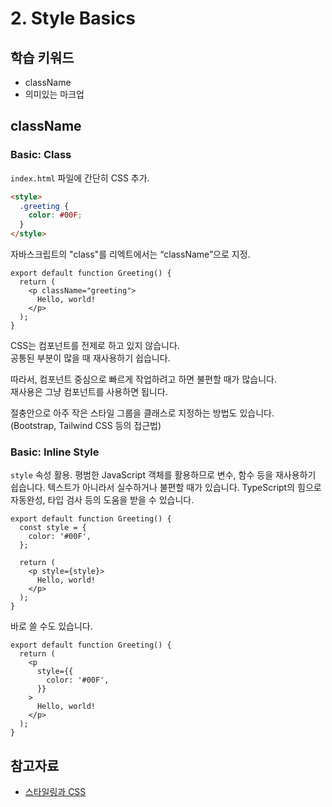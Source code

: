 # 2. Style Basics

## 학습 키워드

- className
- 의미있는 마크업

## className

### Basic: Class

`index.html` 파일에 간단히 CSS 추가.

```html
<style>
  .greeting {
    color: #00F;
  }
</style>
```

자바스크립트의 "class"를 리엑트에서는 “className”으로 지정.

```tsx
export default function Greeting() {
  return (
    <p className="greeting">
      Hello, world!
    </p>
  );
}
```

CSS는 컴포넌트를 전제로 하고 있지 않습니다.\
공통된 부분이 많을 때 재사용하기 쉽습니다.

따라서, 컴포넌트 중심으로 빠르게 작업하려고 하면 불편할 때가 많습니다.\
재사용은 그냥 컴포넌트를 사용하면 됩니다.

절충안으로 아주 작은 스타일 그룹을 클래스로 지정하는 방법도 있습니다.\
(Bootstrap, Tailwind CSS 등의 접근법)

### Basic: Inline Style

`style` 속성 활용.
평범한 JavaScript 객체를 활용하므로 변수, 함수 등을 재사용하기 쉽습니다.
텍스트가 아니라서 실수하거나 불편할 때가 있습니다.
TypeScript의 힘으로 자동완성, 타입 검사 등의 도움을 받을 수 있습니다.

```tsx
export default function Greeting() {
  const style = {
    color: '#00F',
  };

  return (
    <p style={style}>
      Hello, world!
    </p>
  );
}
```

바로 쓸 수도 있습니다.

```tsx
export default function Greeting() {
  return (
    <p
      style={{
        color: '#00F',
      }}
    >
      Hello, world!
    </p>
  );
}
```

## 참고자료

- [스타일링과 CSS](https://ko.legacy.reactjs.org/docs/faq-styling.html)
